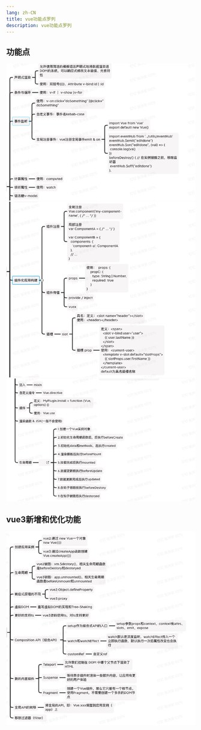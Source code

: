 ```yaml
---
lang: zh-CN
title: vue功能点罗列
description: vue功能点罗列
---
```


## 功能点
![基础1](./images/AAC4AEAF-8D41-4F5E-9961-EA57D826348C.png)
![组件化应用构建](./images/A1AA5B77-7BCB-41D6-9A0D-AB34CADB940E.png)
![基础3](./images/DDCCC95B-7244-4139-8BA5-B083FC7B8868.png)

## vue3新增和优化功能
![vue3](./images/C9891D7E-0CC3-474D-900F-2C4771FC2F82.png)
